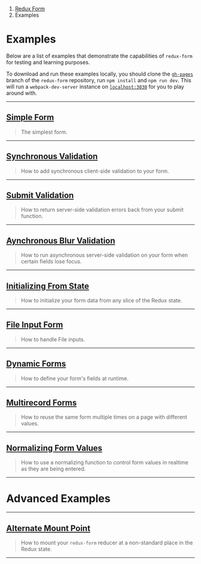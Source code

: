 <ol class="breadcrumb">
  <li><a href="#/">Redux Form</a></li>
  <li class="active">Examples</li>
</ol>

# Examples

Below are a list of examples that demonstrate the capabilities of `redux-form` for testing and learning
purposes.

To download and run these examples locally, you should clone the 
[`gh-pages`](https://github.com/erikras/redux-form/tree/gh-pages) branch of the `redux-form` repository, run
`npm install` and `npm run dev`. This will run a `webpack-dev-server` instance on 
[`localhost:3030`](http://localhost:3030) for you to play around with.

---

## [Simple Form](#/examples/simple)

> The simplest form.

---
  
## [Synchronous Validation](#/examples/synchronous-validation)

> How to add synchronous client-side validation to your form.

---
  
## [Submit Validation](#/examples/submit-validation)

> How to return server-side validation errors back from your submit function.

---
  
## [Aynchronous Blur Validation](#/examples/asynchronous-blur-validation)

> How to run asynchronous server-side validation on your form when certain fields lose focus.

---
  
## [Initializing From State](#/examples/initializing-from-state)

> How to initialize your form data from any slice of the Redux state.

---

## [File Input Form](#/examples/file)

> How to handle File inputs.

---
  
## [Dynamic Forms](#/examples/dynamic)

> How to define your form's fields at runtime.

---
  
## [Multirecord Forms](#/examples/multirecord)

> How to reuse the same form multiple times on a page with different values.

---
  
## [Normalizing Form Values](#/examples/normalizing)

> How to use a normalizing function to control form values in realtime as they are being entered.

---
  
# Advanced Examples

---

## [Alternate Mount Point](#/examples/alternate-mount-point)

> How to mount your `redux-form` reducer at a non-standard place in the Redux state.

---
  
